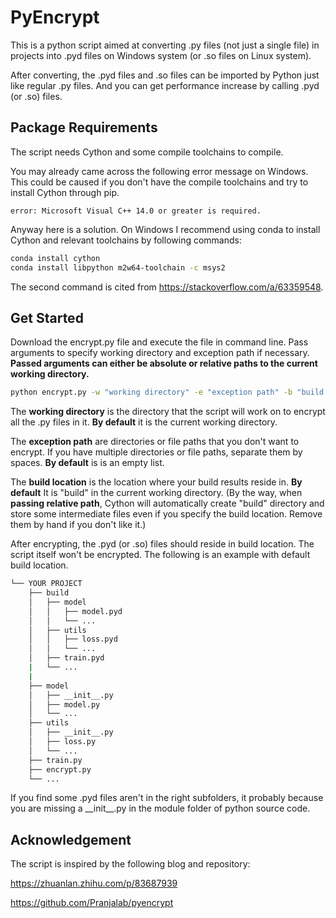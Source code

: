 # PyEncrypt

This is a python script aimed at converting .py files (not just a single file) in projects into .pyd files on Windows system (or .so files on Linux system).

After converting, the .pyd files and .so files can be imported by Python just like regular .py files. And you can get performance increase by calling .pyd (or .so) files.


## Package Requirements

The script needs Cython and some compile toolchains to compile. 

You may already came across the following error message on Windows. This could be caused if you don't have the compile toolchains and try to install Cython through pip.

```
error: Microsoft Visual C++ 14.0 or greater is required.
```

Anyway here is a solution. On Windows I recommend using conda to install Cython and relevant toolchains by following commands:

```bash
conda install cython
conda install libpython m2w64-toolchain -c msys2
```

The second command is cited from https://stackoverflow.com/a/63359548.


## Get Started

Download the encrypt.py file and execute the file in command line. Pass arguments to specify working directory and exception path if necessary. __Passed arguments can either be absolute or relative paths to the current working directory.__

```bash
python encrypt.py -w "working directory" -e "exception path" -b "build location"
```

The __working directory__ is the directory that the script will work on to encrypt all the .py files in it. __By default__ it is the current working directory.

The __exception path__ are directories or file paths that you don't want to encrypt. If you have multiple directories or file paths, separate them by spaces. __By default__ is is an empty list.

The __build location__ is the location where your build results reside in. __By default__ It is "build" in the current working directory. (By the way, when __passing relative path__, Cython will automatically create "build" directory and store some intermediate files even if you specify the build location. Remove them by hand if you don't like it.)

After encrypting, the .pyd (or .so) files should reside in build location. The script itself won't be encrypted. The following is an example with default build location.

```bash
└── YOUR PROJECT
    ├── build
    │   ├── model
    │   │   ├── model.pyd
    │   │   └── ...
    │   ├── utils
    │   │   ├── loss.pyd
    │   │   └── ...
    │   ├── train.pyd
    |   └── ...
    |
    ├── model
    │   ├── __init__.py
    │   ├── model.py
    │   └── ...
    ├── utils
    │   ├── __init__.py
    │   ├── loss.py
    │   └── ...
    ├── train.py
    ├── encrypt.py
    └── ...
```

If you find some .pyd files aren't in the right subfolders, it probably because you are missing a \_\_init__.py in the module folder of python source code.


## Acknowledgement

The script is inspired by the following blog and repository:

https://zhuanlan.zhihu.com/p/83687939

https://github.com/Pranjalab/pyencrypt

